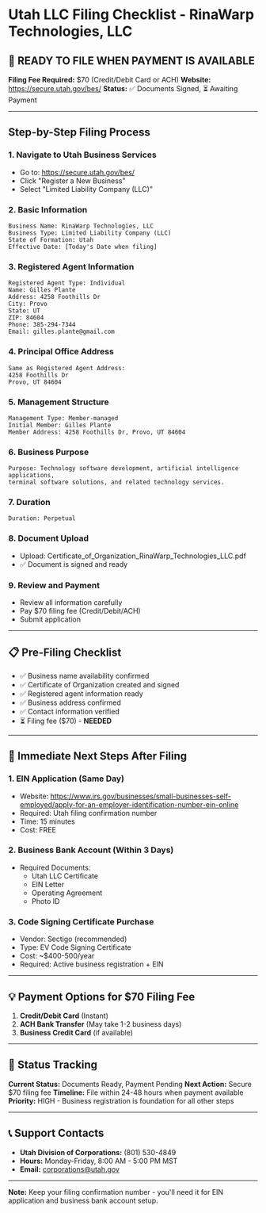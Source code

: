 # Utah LLC Filing Checklist - RinaWarp Technologies, LLC

## 🎯 READY TO FILE WHEN PAYMENT IS AVAILABLE

**Filing Fee Required:** $70 (Credit/Debit Card or ACH)
**Website:** https://secure.utah.gov/bes/
**Status:** ✅ Documents Signed, ⏳ Awaiting Payment

---

## Step-by-Step Filing Process

### 1. Navigate to Utah Business Services
- Go to: https://secure.utah.gov/bes/
- Click "Register a New Business"
- Select "Limited Liability Company (LLC)"

### 2. Basic Information
```
Business Name: RinaWarp Technologies, LLC
Business Type: Limited Liability Company (LLC)
State of Formation: Utah
Effective Date: [Today's Date when filing]
```

### 3. Registered Agent Information
```
Registered Agent Type: Individual
Name: Gilles Plante
Address: 4258 Foothills Dr
City: Provo
State: UT
ZIP: 84604
Phone: 385-294-7344
Email: gilles.plante@gmail.com
```

### 4. Principal Office Address
```
Same as Registered Agent Address:
4258 Foothills Dr
Provo, UT 84604
```

### 5. Management Structure
```
Management Type: Member-managed
Initial Member: Gilles Plante
Member Address: 4258 Foothills Dr, Provo, UT 84604
```

### 6. Business Purpose
```
Purpose: Technology software development, artificial intelligence applications, 
terminal software solutions, and related technology services.
```

### 7. Duration
```
Duration: Perpetual
```

### 8. Document Upload
- Upload: Certificate_of_Organization_RinaWarp_Technologies_LLC.pdf
- ✅ Document is signed and ready

### 9. Review and Payment
- Review all information carefully
- Pay $70 filing fee (Credit/Debit/ACH)
- Submit application

---

## 📋 Pre-Filing Checklist

- ✅ Business name availability confirmed
- ✅ Certificate of Organization created and signed
- ✅ Registered agent information ready
- ✅ Business address confirmed
- ✅ Contact information verified
- ⏳ Filing fee ($70) - **NEEDED**

---

## 🚀 Immediate Next Steps After Filing

### 1. EIN Application (Same Day)
- Website: https://www.irs.gov/businesses/small-businesses-self-employed/apply-for-an-employer-identification-number-ein-online
- Required: Utah filing confirmation number
- Time: 15 minutes
- Cost: FREE

### 2. Business Bank Account (Within 3 Days)
- Required Documents:
  - Utah LLC Certificate
  - EIN Letter
  - Operating Agreement
  - Photo ID

### 3. Code Signing Certificate Purchase
- Vendor: Sectigo (recommended)
- Type: EV Code Signing Certificate
- Cost: ~$400-500/year
- Required: Active business registration + EIN

---

## 💡 Payment Options for $70 Filing Fee

1. **Credit/Debit Card** (Instant)
2. **ACH Bank Transfer** (May take 1-2 business days)
3. **Business Credit Card** (if available)

---

## 🔄 Status Tracking

**Current Status:** Documents Ready, Payment Pending
**Next Action:** Secure $70 filing fee
**Timeline:** File within 24-48 hours when payment available
**Priority:** HIGH - Business registration is foundation for all other steps

---

## 📞 Support Contacts

- **Utah Division of Corporations:** (801) 530-4849
- **Hours:** Monday-Friday, 8:00 AM - 5:00 PM MST
- **Email:** corporations@utah.gov

---

**Note:** Keep your filing confirmation number - you'll need it for EIN application and business bank account setup.
